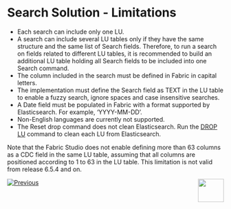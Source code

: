 # Search Solution - Limitations

- Each search can include only one LU.  
- A search can include several LU tables only if they have the same structure and the same list of Search fields. Therefore, to run a search on fields related to different LU tables, it is recommended to build an additional LU table holding all Search fields to be included into one Search command.
- The column included in the search must be defined in Fabric  in capital letters.
- The implementation must define the Search field as TEXT in the LU table to enable a fuzzy search, ignore spaces and case insensitive searches.
- A Date field must be populated in Fabric with a format supported by Elasticsearch. For example, ‘YYYY-MM-DD’.
- Non-English languages are currently not supported.
- The Reset drop command does not clean Elasticsearch. Run the [DROP LU](/articles/02_fabric_architecture/04_fabric_commands.md#drop-lu-command) command to clean each LU from  Elasticsearch.

Note that the Fabric Studio does not enable defining more than 63 columns as a CDC field in the same LU table, assuming that all columns are positioned according to 1 to 63 in the LU table. This limitation is not valid from release 6.5.4 and on.



[![Previous](/articles/images/Previous.png)](05_search_command.md)[<img align="right" width="60" height="54" src="/articles/images/Next.png">](07_search_configuration.md)
